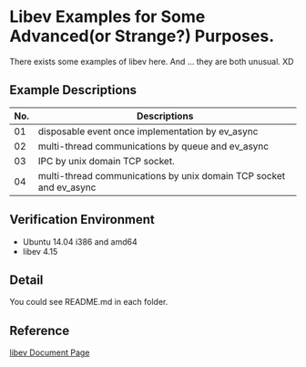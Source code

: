# Libev Examples for Some Advanced(or Strange?) Purposes.

There exists some examples of libev here.
And ... they are both unusual. XD

## Example Descriptions

| No.  | Descriptions                                                       |
|------|--------------------------------------------------------------------|
| 01   | disposable event once implementation by ev_async                   |
| 02   | multi-thread communications by queue and ev_async                  |
| 03   | IPC by unix domain TCP socket.                                     |
| 04   | multi-thread communications by unix domain TCP socket and ev_async |

## Verification Environment

* Ubuntu 14.04 i386 and amd64
* libev 4.15

## Detail

You could see README.md in each folder.

## Reference

[libev Document Page](http://pod.tst.eu/http://cvs.schmorp.de/libev/ev.pod)
